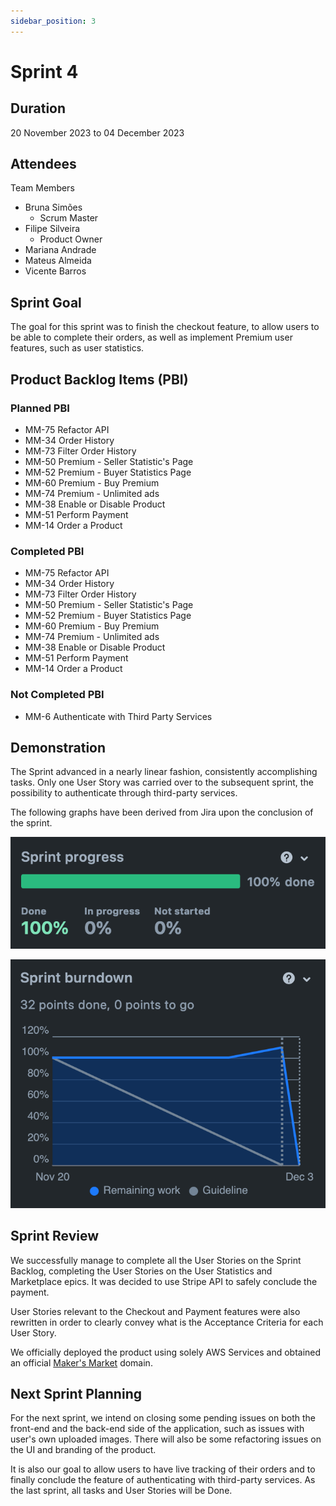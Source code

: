 ```yaml
---
sidebar_position: 3
---
```


# Sprint 4

## Duration

20 November 2023 to 04 December 2023

## Attendees

Team Members

- Bruna Simões
  - Scrum Master
- Filipe Silveira
  - Product Owner
- Mariana Andrade
- Mateus Almeida
- Vicente Barros

## Sprint Goal

The goal for this sprint was to finish the checkout feature, to allow users to be able to complete their orders, as well as implement Premium user features, such as user statistics. 

## Product Backlog Items (PBI)

### Planned PBI

- MM-75 Refactor API
- MM-34 Order History
- MM-73 Filter Order History
- MM-50 Premium - Seller Statistic's Page
- MM-52 Premium - Buyer Statistics Page
- MM-60 Premium - Buy Premium
- MM-74 Premium - Unlimited ads
- MM-38 Enable or Disable Product
- MM-51 Perform Payment
- MM-14 Order a Product

### Completed PBI

- MM-75 Refactor API
- MM-34 Order History
- MM-73 Filter Order History
- MM-50 Premium - Seller Statistic's Page
- MM-52 Premium - Buyer Statistics Page
- MM-60 Premium - Buy Premium
- MM-74 Premium - Unlimited ads
- MM-38 Enable or Disable Product
- MM-51 Perform Payment
- MM-14 Order a Product

### Not Completed PBI
- MM-6 Authenticate with Third Party Services

## Demonstration

The Sprint advanced in a nearly linear fashion, consistently accomplishing tasks. Only one User Story was carried over
to the subsequent sprint, the possibility to authenticate through third-party services.

The following graphs have been derived from Jira upon the conclusion of the sprint.

![Sprint Progress](./../../static/img/sprint4_prog.png)

![Sprint Burndown](./../../static/img/sprint4_burndown.png)

## Sprint Review

We successfully manage to complete all the User Stories on the Sprint Backlog, completing the User Stories on the User Statistics and Marketplace epics. It was decided to use Stripe API to safely conclude the payment.

User Stories relevant to the Checkout and Payment features were also rewritten in order to clearly convey what is the Acceptance Criteria for each User Story.

We officially deployed the product using solely AWS Services and obtained an official [Maker's Market](https://makers-market.pt/) domain.


## Next Sprint Planning

For the next sprint, we intend on closing some pending issues on both the front-end and the back-end side of the application, such as issues with user's own uploaded images. There will also be some refactoring issues on the UI and branding of the product.  

It is also our goal to allow users to have live tracking of their orders and to finally conclude the feature of authenticating with third-party services. As the last sprint, all tasks and User Stories will be Done.